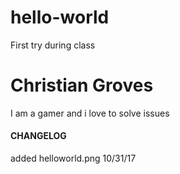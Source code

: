 # hello-world
First try during class
<h1> Christian Groves</h1>
I am a gamer and i love to solve issues 

#### CHANGELOG
added helloworld.png 10/31/17
